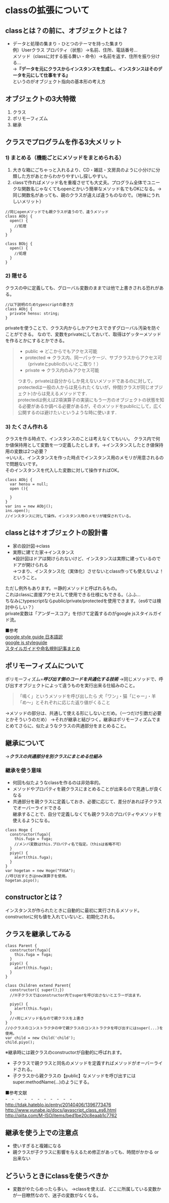 # classの拡張について

## classとは？の前に、オブジェクトとは？
- データと処理の集まり・ひとつのテーマを持った集まり  
例）Userクラス
プロパティ（状態）→名前、住所、電話番号...  
メソッド（classに対する振る舞い・命令）→名前を返す、住所を振り分ける...   
→**『データを元にクラスからインスタンスを生成し、インスタンスはそのデータを元にして仕事をする』**  
というのがオブジェクト指向の基本形の考え方

## オブジェクトの3大特徴
1. クラス  
2. ポリモーフィズム  
3. 継承  

## クラスでプログラムを作る3大メリット
### 1) まとめる（機能ごとにメソッドをまとめられる）  
1. 大きな箱にごちゃっと入れるより、CD・雑誌・文房具のように小分けに分類した方があとからわかりやすいし探しやすい。
2. classで作ればメソッド名を重複させても大丈夫。プログラム全体でユニークな関数名じゃなくてもopenとかいう簡単なメソッド名でもOKになる。→同じ関数名があっても、親のクラスが違えば違うものなので。（地味にうれしいメリット）  

```  
//同じopenメソッドでも親クラスが違うので、違うメソッド
class AObj {
  open() {
    //処理
  }
}

class BObj {
  open() {
    //処理
  }
}
```

### 2) 隠せる  
クラスの中に定義しても、グローバル変数のままでは他で上書きされる恐れがある。
```  
//以下説明のためtypescriptの書き方
class AObj {
  private hensu: string;
}

```
privateを使うことで、クラス内からしかアクセスできずグローバル汚染を防ぐことができる。
なので、変数をprivateにしておいて、取得はゲッターメソッドを作るとかにするとかできる。
> - public => どこからでもアクセス可能  
> - protected => クラス内、同一パッケージ、サブクラスからアクセス可（privateとpublicのいいとこ取り！）  
> - private => クラス内のみアクセス可能
>
> つまり，privateは自分からしか見えないメソッドであるのに対して，protectedは一般の人からは見られたくないが，仲間(クラスが同じオブジェクト)からは見えるメソッドです．  
protectedは例えば2項演算子の実装にもう一方のオブジェクトの状態を知る必要があるか調べる必要があるが，そのメソッドをpublicにして，広く公開するのは避けたいというような時に使います．

### 3) たくさん作れる  
クラスを作る時点で、インスタンスのことは考えなくてもいい。
クラス内で何か値保持用として変数を一つ定義したとします。→インスタンスしたとき値保持用の変数は2つ必要？  
→いいえ、インスタンスを作った時点でインスタンス用のメモリが用意されるので問題ないです。  
そのインスタンスを代入した変数に対して操作すればOK。
```
class AObj {
  var hensu = null;
  open (){

  }
}
var ins = new AObj();
ins.open();
//インスタンスに対して操作。インスタンス用のメモリが確保されている。
```



## classとは↑オブジェクトの設計書
- 家の設計図→class
- 実際に建てた家→インスタンス  
※設計図はドアは開けられないけど、インスタンスは実際に建っているのでドアが開けられる  
→つまり、インスタンス化（実体化）させないとclass作っても使えないよ！ということ。  

ただし例外もあります。＝静的メソッドと呼ばれるもの。  
これはclassに直接アクセスして使用できる仕様にもできる。（ふふ...  
ちなみにtypescriptならpublic/private/protectedを使用できます。（es6では検討中らしい？）  
private変数は「アンダースコア」を付けて定義するのがgoogle jsスタイルガイド流。    


■参考  
[google style guide 日本語訳](https://www38.atwiki.jp/aias-jsstyleguide2/pages/13.html)  
[google js styleguide](https://google.github.io/styleguide/javascriptguide.xml)  
[スタイルガイドや命名規則記事まとめ](http://qiita.com/kitsuki00/items/79428876391d0179a2ca)



## ポリモーフィズムについて  
ポリモーフィズム=***呼び出す側のコードを共通化する技術***
→同じメソッドで、呼び出すオブジェクトによって違うものを実行出来る仕組みのこと。
> 「鳴く」というメソッドを呼び出したら
> 犬「ワン」・猫「にゃー」・羊「め〜」とそれぞれに応じた返り値がくること  

→メソッドの部分は、共通して使える形にしないとだめ。（一つだけ引数だ必要とかそういうのだめ）
→それが継承と結びつく。継承はポリモーフィズムでまとめてさらに、似たようなクラスの共通部分をまとめること。



## 継承について
→***クラスの共通部分を別クラスにまとめる仕組み***


### 継承を使う意味
- 何回も似たようなclassを作るのは非効率的。
- メソッドやプロパティを親クラスにまとめることが出来るので見通しが良くなる
- 共通部分を親クラスに定義しておき、必要に応じて、差分があれば子クラスでオーバーライドできる  
継承することで、自分で定義しなくても親クラスのプロパティやメソッドを使えるようになる。

```  
class Hoge {
  constructor(fuga){
    this.fuga = fuga;
    //メンバ変数はthis.プロパティ名で指定。（thisは省略不可）
  }
  piyo() {
    alert(this.fuga);
  }
}
var hogetan = new Hoge("FUGA");
//呼び出すときはnew演算子を使用。
hogetan.piyo();
```  
## constructorとは？
インスタンスが作られたときに自動的に最初に実行されるメソッド。  
constructorに何も値を入れていないと、初期化される。


## クラスを継承してみる
```  
class Parent {
  constructor(fuga){
    this.fuga = fuga;
  }
  piyo() {
    alert(this.fuga);
  }
}

class Children extend Parent{
  constructor({ super();})
  //※子クラスではconstructor内でsuperを呼び出さないとエラーが出ます。

  piyo() {
    alert(this.fuga);
  }
  //↑同じメソッド名なので親クラスを上書き
}
//小クラスのコンストラクタの中で親クラスのコンストラクタを呼び出すにはsuper(...)を使用。
var child = new Child('child');
child.piyo();
```  
※継承時には親クラスのconstructorが自動的に呼ばれます。
- 子クラスで親クラスと同名のメソッドを定義すればメソッドがオーバーライドされる。  
- 子クラスから親クラスの【public】なメソッドを呼び出すにはsuper.methodName(...)のようにする。

■参考文献  
-　-　-　-　-　-　-　-　-　-　-  
http://tdak.hateblo.jp/entry/20140406/1396773476  
http://www.yunabe.jp/docs/javascript_class_es6.html  
http://qiita.com/M-ISO/items/bed1be20c8eaab1c7762  


## 継承を使う上での注意点
- 使いすぎると複雑になる
- 親クラスが子クラスに影響を与えるため修正があっても、時間がかかる or 出来ない


## どういうときにclassを使うべきか
- 変数がやたらめったら多い。
→classを使えば、どこに所属している変数かが一目瞭然なので、迷子の変数がなくなる。
